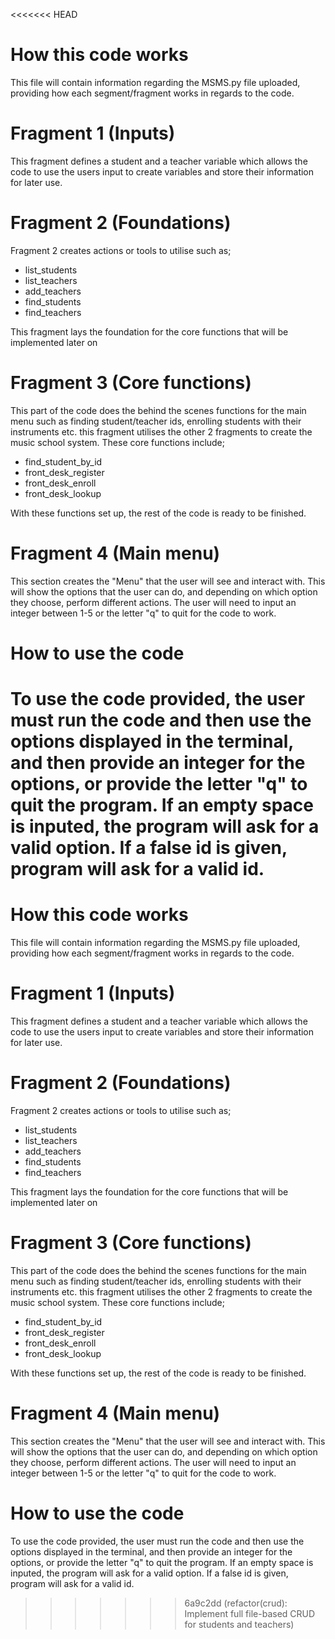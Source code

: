<<<<<<< HEAD
# How this code works 
This file will contain information regarding the MSMS.py file uploaded, providing how each segment/fragment works in regards to the code. 

# Fragment 1 (Inputs)
This fragment defines a student and a teacher variable which allows the code to use the users input to create variables and store their information for later use. 

# Fragment 2 (Foundations)
Fragment 2 creates actions or tools to utilise such as;     
- list_students
- list_teachers
- add_teachers 
- find_students 
- find_teachers

This fragment lays the foundation for the core functions that will be implemented later on

# Fragment 3 (Core functions)
This part of the code does the behind the scenes functions for the main menu such as finding student/teacher ids, enrolling students with their instruments etc. this fragment utilises the other 2 fragments to create the music school system. These core functions include; 
- find_student_by_id
- front_desk_register
- front_desk_enroll
- front_desk_lookup

With these functions set up, the rest of the code is ready to be finished.

# Fragment 4 (Main menu)
This section creates the "Menu" that the user will see and interact with. This will show the options that the user can do, and depending on which option they choose, perform different actions. The user will need to input an integer between 1-5 or the letter "q" to quit for the code to work.

# How to use the code
To use the code provided, the user must run the code and then use the options displayed in the terminal, and then provide an integer for the options, or provide the letter "q" to quit the program. If an empty space is inputed, the program will ask for a valid option. If a false id is given, program will ask for a valid id.
=======
# How this code works 
This file will contain information regarding the MSMS.py file uploaded, providing how each segment/fragment works in regards to the code. 

# Fragment 1 (Inputs)
This fragment defines a student and a teacher variable which allows the code to use the users input to create variables and store their information for later use. 

# Fragment 2 (Foundations)
Fragment 2 creates actions or tools to utilise such as;     
- list_students
- list_teachers
- add_teachers 
- find_students 
- find_teachers

This fragment lays the foundation for the core functions that will be implemented later on

# Fragment 3 (Core functions)
This part of the code does the behind the scenes functions for the main menu such as finding student/teacher ids, enrolling students with their instruments etc. this fragment utilises the other 2 fragments to create the music school system. These core functions include; 
- find_student_by_id
- front_desk_register
- front_desk_enroll
- front_desk_lookup

With these functions set up, the rest of the code is ready to be finished.

# Fragment 4 (Main menu)
This section creates the "Menu" that the user will see and interact with. This will show the options that the user can do, and depending on which option they choose, perform different actions. The user will need to input an integer between 1-5 or the letter "q" to quit for the code to work.

# How to use the code
To use the code provided, the user must run the code and then use the options displayed in the terminal, and then provide an integer for the options, or provide the letter "q" to quit the program. If an empty space is inputed, the program will ask for a valid option. If a false id is given, program will ask for a valid id.
>>>>>>> 6a9c2dd (refactor(crud): Implement full file-based CRUD for students and teachers)
